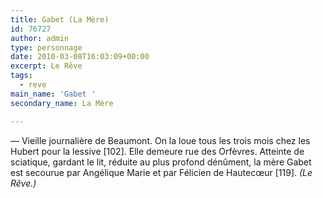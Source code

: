 ```yaml
---
title: Gabet (La Mère)
id: 76727
author: admin
type: personnage
date: 2010-03-08T16:03:09+00:00
excerpt: Le Rêve
tags:
  - reve
main_name: 'Gabet '
secondary_name: La Mère

---
```

— Vieille journalière de Beaumont. On la loue tous les trois mois chez les Hubert pour la lessive [102]. Elle demeure rue des Orfèvres. Atteinte de sciatique, gardant le lit, réduite au plus profond dénûment, la mère Gabet est secourue par Angélique Marie et par Félicien de Hautecœur [119]. _(Le Rêve.)_